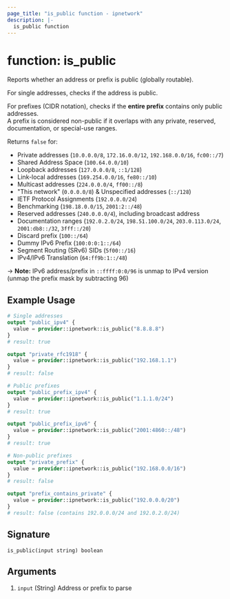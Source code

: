 ```yaml
---
page_title: "is_public function - ipnetwork"
description: |-
  is_public function
---
```


# function: is_public

Reports whether an address or prefix is public (globally routable).

For single addresses, checks if the address is public.

For prefixes (CIDR notation), checks if the **entire prefix** contains only public addresses.  
A prefix is considered non-public if it overlaps with any private, reserved, documentation,
or special-use ranges.

Returns `false` for:

- Private addresses (`10.0.0.0/8`, `172.16.0.0/12`, `192.168.0.0/16`, `fc00::/7`)
- Shared Address Space (`100.64.0.0/10`)
- Loopback addresses (`127.0.0.0/8`, `::1/128`)
- Link-local addresses (`169.254.0.0/16`, `fe80::/10`)
- Multicast addresses (`224.0.0.0/4`, `ff00::/8`)
- "This network" (`0.0.0.0/8`) & Unspecified addresses (`::/128`)
- IETF Protocol Assignments (`192.0.0.0/24`)
- Benchmarking (`198.18.0.0/15`, `2001:2::/48`)
- Reserved addresses (`240.0.0.0/4`), including broadcast address
- Documentation ranges (`192.0.2.0/24`, `198.51.100.0/24`, `203.0.113.0/24`, `2001:db8::/32`, `3fff::/20`)
- Discard prefix (`100::/64`)
- Dummy IPv6 Prefix (`100:0:0:1::/64`)
- Segment Routing (SRv6) SIDs (`5f00::/16`)
- IPv4/IPv6 Translation (`64:ff9b:1::/48`)

-> **Note:**
  IPv6 address/prefix in `::ffff:0:0/96` is unmap to IPv4 version
  (unmap the prefix mask by subtracting 96)

## Example Usage

```terraform
# Single addresses
output "public_ipv4" {
  value = provider::ipnetwork::is_public("8.8.8.8")
}
# result: true

output "private_rfc1918" {
  value = provider::ipnetwork::is_public("192.168.1.1")
}
# result: false

# Public prefixes
output "public_prefix_ipv4" {
  value = provider::ipnetwork::is_public("1.1.1.0/24")
}
# result: true

output "public_prefix_ipv6" {
  value = provider::ipnetwork::is_public("2001:4860::/48")
}
# result: true

# Non-public prefixes
output "private_prefix" {
  value = provider::ipnetwork::is_public("192.168.0.0/16")
}
# result: false

output "prefix_contains_private" {
  value = provider::ipnetwork::is_public("192.0.0.0/20")
}
# result: false (contains 192.0.0.0/24 and 192.0.2.0/24)
```

## Signature

```text
is_public(input string) boolean
```

## Arguments

1. `input` (String) Address or prefix to parse
